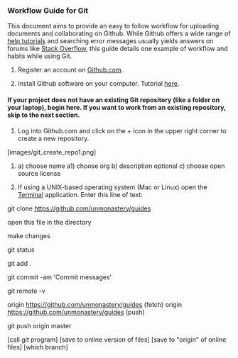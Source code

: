 ### Workflow Guide for Git

This document aims to provide an easy to follow workflow for uploading documents and collaborating on Github. While Github offers a wide range of [help tutorials](https://guides.github.com/activities/hello-world/) and searching error messages usually yields answers on forums like [Stack Overflow](http://stackoverflow.com), this guide details one example of workflow and habits while using Git.

1. Register an account on [Github.com](http://github.com).

1. Install Github software on your computer. Tutorial [here](https://git-scm.com/book/en/v2/Getting-Started-Installing-Git).

#### If your project does not have an existing Git repository (like a folder on your laptop), begin here. If you want to work from an existing repository, skip to the next section.

1. Log into Github.com and click on the + icon in the upper right corner to create a new repository.

[images/git_create_repo1.png]

1. a) choose name
	a1) choose org
	b) description optional
	c) choose open source license

1. If using a UNIX-based operating system (Mac or Linux) open the [Terminal](link) application. Enter this line of text:

git clone https://github.com/unmonastery/guides

open this file in the directory

make changes

git status

git add .


git commit -am 'Commit messages'

git remote -v

origin	https://github.com/unmonastery/guides (fetch)
origin	https://github.com/unmonastery/guides (push)

git push origin master

[call git program] [save to online version of files] [save to "origin" of online files] [which branch]